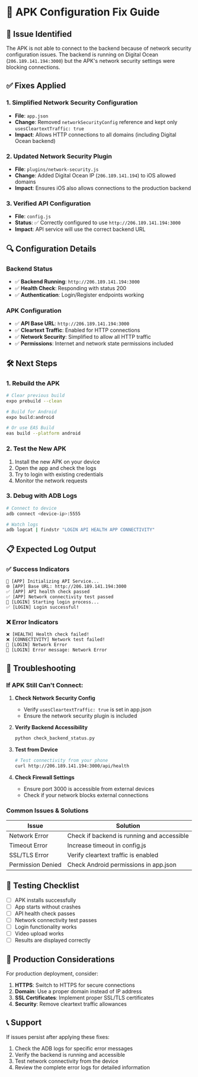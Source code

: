 # 🔧 APK Configuration Fix Guide

## 🚨 **Issue Identified**
The APK is not able to connect to the backend because of network security configuration issues. The backend is running on Digital Ocean (`206.189.141.194:3000`) but the APK's network security settings were blocking connections.

## ✅ **Fixes Applied**

### 1. **Simplified Network Security Configuration**
- **File**: `app.json`
- **Change**: Removed `networkSecurityConfig` reference and kept only `usesCleartextTraffic: true`
- **Impact**: Allows HTTP connections to all domains (including Digital Ocean backend)

### 2. **Updated Network Security Plugin**
- **File**: `plugins/network-security.js`
- **Change**: Added Digital Ocean IP (`206.189.141.194`) to iOS allowed domains
- **Impact**: Ensures iOS also allows connections to the production backend

### 3. **Verified API Configuration**
- **File**: `config.js`
- **Status**: ✅ Correctly configured to use `http://206.189.141.194:3000`
- **Impact**: API service will use the correct backend URL

## 🔍 **Configuration Details**

### **Backend Status**
- ✅ **Backend Running**: `http://206.189.141.194:3000`
- ✅ **Health Check**: Responding with status 200
- ✅ **Authentication**: Login/Register endpoints working

### **APK Configuration**
- ✅ **API Base URL**: `http://206.189.141.194:3000`
- ✅ **Cleartext Traffic**: Enabled for HTTP connections
- ✅ **Network Security**: Simplified to allow all HTTP traffic
- ✅ **Permissions**: Internet and network state permissions included

## 🛠️ **Next Steps**

### **1. Rebuild the APK**
```bash
# Clear previous build
expo prebuild --clean

# Build for Android
expo build:android

# Or use EAS Build
eas build --platform android
```

### **2. Test the New APK**
1. Install the new APK on your device
2. Open the app and check the logs
3. Try to login with existing credentials
4. Monitor the network requests

### **3. Debug with ADB Logs**
```bash
# Connect to device
adb connect <device-ip>:5555

# Watch logs
adb logcat | findstr "LOGIN API HEALTH APP CONNECTIVITY"
```

## 📋 **Expected Log Output**

### **✅ Success Indicators**
```
🚀 [APP] Initializing API Service...
🌐 [APP] Base URL: http://206.189.141.194:3000
✅ [APP] API health check passed
✅ [APP] Network connectivity test passed
🔐 [LOGIN] Starting login process...
✅ [LOGIN] Login successful!
```

### **❌ Error Indicators**
```
❌ [HEALTH] Health check failed!
❌ [CONNECTIVITY] Network test failed!
🚨 [LOGIN] Network Error
📡 [LOGIN] Error message: Network Error
```

## 🔧 **Troubleshooting**

### **If APK Still Can't Connect:**

1. **Check Network Security Config**
   - Verify `usesCleartextTraffic: true` is set in app.json
   - Ensure the network security plugin is included

2. **Verify Backend Accessibility**
   ```bash
   python check_backend_status.py
   ```

3. **Test from Device**
   ```bash
   # Test connectivity from your phone
   curl http://206.189.141.194:3000/api/health
   ```

4. **Check Firewall Settings**
   - Ensure port 3000 is accessible from external devices
   - Check if your network blocks external connections

### **Common Issues & Solutions**

| Issue | Solution |
|-------|----------|
| Network Error | Check if backend is running and accessible |
| Timeout Error | Increase timeout in config.js |
| SSL/TLS Error | Verify cleartext traffic is enabled |
| Permission Denied | Check Android permissions in app.json |

## 📱 **Testing Checklist**

- [ ] APK installs successfully
- [ ] App starts without crashes
- [ ] API health check passes
- [ ] Network connectivity test passes
- [ ] Login functionality works
- [ ] Video upload works
- [ ] Results are displayed correctly

## 🚀 **Production Considerations**

For production deployment, consider:
1. **HTTPS**: Switch to HTTPS for secure connections
2. **Domain**: Use a proper domain instead of IP address
3. **SSL Certificates**: Implement proper SSL/TLS certificates
4. **Security**: Remove cleartext traffic allowances

## 📞 **Support**

If issues persist after applying these fixes:
1. Check the ADB logs for specific error messages
2. Verify the backend is running and accessible
3. Test network connectivity from the device
4. Review the complete error logs for detailed information
